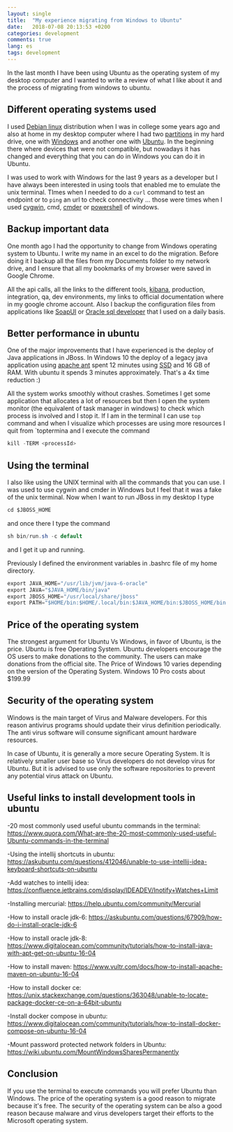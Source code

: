 ```yaml
---
layout: single
title:  "My experience migrating from Windows to Ubuntu"
date:   2018-07-08 20:13:53 +0200
categories: development
comments: true
lang: es
tags: development 
---
```


In the last month I have been using Ubuntu as the operating system of my desktop computer and I wanted to write a review of what I like about it and the process of migrating from windows to ubuntu. 

Different operating systems used 
-----------------------------------
I used <a href="https://www.debian.org/">Debian linux</a> distribution when I was in college some years ago and also at home in my desktop computer where I had two <a href="https://en.wikipedia.org/wiki/Disk_partitioning">partitions</a> in my hard drive, one with <a href="https://en.wikipedia.org/wiki/Microsoft_Windows">Windows</a> and another one with <a href="https://www.ubuntu.com/">Ubuntu</a>. In the beginning there where devices that were not compatible, but nowadays it has changed and everything that you can do in Windows you can do it in Ubuntu.

I was used to work with Windows for the last 9 years as a developer but I have always been interested in using tools that enabled me to emulate the unix terminal. TImes when I needed to do a `curl` command to test an endpoint or to `ping` an url to check connectivity … those were times when I used <a href="http://www.cygwin.com/">cygwin</a>, cmd, <a href="http://cmder.net/">cmder</a> or <a href="https://en.wikipedia.org/wiki/PowerShell">powershell</a> of windows.

Backup important data 
------------------------------------
One month ago I had the opportunity to change from Windows operating system to Ubuntu. I write my name in an excel to do the migration. Before doing it I backup all the files from my Documents folder to my network drive, and I ensure that all my bookmarks of my browser were saved in Google Chrome. 

All the api calls, all the links to the different tools, <a href="https://en.wikipedia.org/wiki/Kibana">kibana</a>, production, integration, qa, dev environments, my links to official documentation where in my google chrome account. Also I backup the configuration files from applications like <a href="https://www.soapui.org/">SoapUI</a> or <a href="https://www.oracle.com/database/technologies/appdev/sql-developer.html">Oracle sql developer</a> that I used on a daily basis.

Better performance in ubuntu
------------------------------------
One of the major improvements that I have experienced is the deploy of Java applications in JBoss. In Windows 10 the deploy of a legacy java application using <a href="https://ant.apache.org/">apache ant</a> spent 12 minutes using <a href="https://en.wikipedia.org/wiki/Solid-state_drive">SSD</a> and 16 GB of RAM. With ubuntu it spends 3 minutes approximately. That's a 4x time reduction :) 

All the system works smoothly without crashes. Sometimes I get some application that allocates a lot of resources but then I open the system monitor (the equivalent of task manager in windows) to check which process is involved and I stop it. If I am in the terminal I can use `top` command and when I visualize which processes are using more resources I quit from `toptermina and I execute the command 
```java
kill -TERM <processId> 
```

Using the terminal
------------------------------------
I also like using the UNIX terminal with all the commands that you can use. I was used to use cygwin and cmder in Windows but I feel that it was a fake of the unix terminal. Now when I want to run JBoss in my desktop I type 

```java
cd $JBOSS_HOME 
```
and once there I type the command 

```java
sh bin/run.sh -c default 
```

and I get it up and running. 

Previously I defined the environment variables in .bashrc file of my home directory. 

```java
export JAVA_HOME="/usr/lib/jvm/java-6-oracle"
export JAVA="$JAVA_HOME/bin/java"
export JBOSS_HOME="/usr/local/share/jboss"
export PATH="$HOME/bin:$HOME/.local/bin:$JAVA_HOME/bin:$JBOSS_HOME/bin:$JAVA:$PATH"
```

Price of the operating system
------------------------------------
The strongest argument for Ubuntu Vs Windows, in favor of Ubuntu, is the price. Ubuntu is free Operating System. Ubuntu developers encourage the OS users to make donations to the community. The users can make donations from the official site. The Price of Windows 10 varies depending on the version of the Operating System. Windows 10 Pro costs about $199.99

Security of the operating system
------------------------------------
Windows is the main target of Virus and Malware developers. For this reason antivirus programs should update their virus definition periodically. The anti virus software will consume significant amount hardware resources.

In case of Ubuntu, it is generally a more secure Operating System. It is relatively smaller user base so Virus developers do not develop virus for Ubuntu.  But it is advised to use only the software repositories to prevent any potential virus attack on Ubuntu.

Useful links to install development tools in ubuntu 
------------------------------------
-20 most commonly used useful ubuntu commands in the terminal: <https://www.quora.com/What-are-the-20-most-commonly-used-useful-Ubuntu-commands-in-the-terminal>

-Using the intellij shortcuts in ubuntu: <https://askubuntu.com/questions/412046/unable-to-use-intellij-idea-keyboard-shortcuts-on-ubuntu>

-Add watches to intellij idea:
<https://confluence.jetbrains.com/display/IDEADEV/Inotify+Watches+Limit>

-Installing mercurial:
<https://help.ubuntu.com/community/Mercurial>

-How to install oracle jdk-6:
<https://askubuntu.com/questions/67909/how-do-i-install-oracle-jdk-6>

-How to install oracle jdk-8:
<https://www.digitalocean.com/community/tutorials/how-to-install-java-with-apt-get-on-ubuntu-16-04>

-How to install maven:
<https://www.vultr.com/docs/how-to-install-apache-maven-on-ubuntu-16-04>

-How to install docker ce:
<https://unix.stackexchange.com/questions/363048/unable-to-locate-package-docker-ce-on-a-64bit-ubuntu>

-Install docker compose in ubuntu:
<https://www.digitalocean.com/community/tutorials/how-to-install-docker-compose-on-ubuntu-16-04>

-Mount password protected network folders in Ubuntu:
<https://wiki.ubuntu.com/MountWindowsSharesPermanently>

Conclusion
-------------------------
If you use the terminal to execute commands you will prefer Ubuntu than Windows. The price of the operating system is a good reason to migrate because it's free. The security of the operating system can be also a good reason because malware and virus developers target their efforts to the Microsoft operating system.













